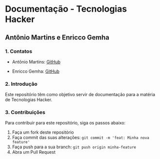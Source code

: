 # Documentação - Tecnologias Hacker
## Antônio Martins e Enricco Gemha

### 1. Contatos

- Antônio Martins: [GitHub](https://github.com/AntonioAEMartins)

- Enricco Gemha: [GitHub](https://github.com/G3mha)

### 2. Introdução

Este repositório têm como objetivo servir de documentação para a matéria de Tecnologias Hacker.

### 3. Contribuições

Para contribuir para este repositório, siga os passos abaixo:

1. Faça um fork deste repositório
2. Faça commit das suas alterações: `git commit -m 'feat: Minha nova feature'`
3. Faça push para a sua branch: `git push origin minha-feature`
4. Abra um Pull Request